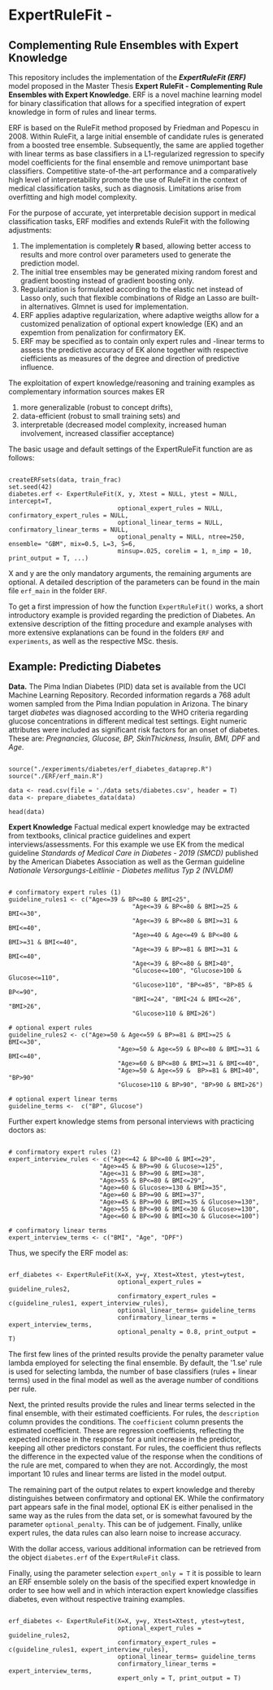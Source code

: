 
# ExpertRuleFit -
## Complementing Rule Ensembles with Expert Knowledge

This repository includes the implementation of the ***ExpertRuleFit (ERF)*** model proposed in the Master Thesis **Expert RuleFit - Complementing Rule Ensembles with Expert Knowledge**. ERF is a novel machine learning model for binary classification that allows for a specified integration of expert knowledge in form of rules and linear terms.

ERF is based on the RuleFit method proposed by Friedman and Popescu in 2008. Within RuleFit, a large initial ensemble of candidate rules is generated from a boosted tree ensemble. Subsequently, the same are applied together with linear terms as base classifiers in a L1-regularized regression to specify model coefficients for the final ensemble and remove unimportant base classifiers. Competitive state-of-the-art performance and a comparatively high level of interpretability promote the use of RuleFit in the context of medical classification tasks, such as diagnosis. Limitations arise from overfitting and high model complexity.

For the purpose of accurate, yet interpretable decision support in medical classification
tasks, ERF modifies and extends RuleFit with the following adjustments:

1) The implementation is completely **R** based, allowing better access to results and more control over parameters used to generate the prediction model.
2) The initial tree ensembles may be generated mixing random forest and gradient boosting instead of gradient boosting only.
2) Regularization is formulated according to the elastic net instead of Lasso only, such that flexible combinations of Ridge an Lasso are built-in alternatives. Glmnet is used for implementation.
3) ERF applies adaptive regularization, where adaptive weigths allow for a customized penalization of optional expert knowledge (EK) and an expemtion from penalization for confirmatory EK.
4) ERF may be specified as to contain only expert rules and -linear terms to assess the predictive accuracy of EK alone together with respective ciefficients as measures of the degree and direction of predictive influence.

The exploitation of expert knowledge/reasoning and training examples as complementary information sources makes ER 

1) more generalizable (robust to concept drifts),
2) data-efficient (robust to small training sets) and
3) interpretable (decreased model complexity, increased human involvement, increased classifier acceptance)

The basic usage and default settings of the ExpertRuleFit function are as follows:

```{r, results = FALSE}

createERFsets(data, train_frac)
set.seed(42)
diabetes.erf <- ExpertRuleFit(X, y, Xtest = NULL, ytest = NULL, intercept=T,
                              optional_expert_rules = NULL, confirmatory_expert_rules = NULL,
                              optional_linear_terms = NULL, confirmatory_linear_terms = NULL,
                              optional_penalty = NULL, ntree=250, ensemble= "GBM", mix=0.5, L=3, S=6,
                              minsup=.025, corelim = 1, n_imp = 10, print_output = T, ...)
```

X and y are the only mandatory arguments, the remaining arguments are optional. A detailed description of the parameters can be found in the main file `erf_main` in the folder `ERF`.

To get a first impression of how the function `ExpertRuleFit()` works, a short introductory example is provided regarding the prediction of Diabetes. An extensive description of the fitting procedure and example analyses with more extensive explanations can be found in the folders `ERF` and `experiments`, as well as the respective MSc. thesis.

## Example: Predicting Diabetes

**Data.** The Pima Indian Diabetes (PID) data set is available from the UCI Machine Learning Repository. Recorded information regards a 768 adult women sampled from the Pima Indian population in Arizona. The binary target *diabetes* was diagnosed according to the WHO criteria regarding glucose
concentrations in different medical test settings. Eight numeric attributes were included as significant risk factors for an onset of
diabetes. These are: *Pregnancies, Glucose, BP, SkinThickness, Insulin, BMI, DPF* and *Age*.

```{r, eval = T, echo = F}

source("./experiments/diabetes/erf_diabetes_dataprep.R")
source("./ERF/erf_main.R")

data <- read.csv(file = './data sets/diabetes.csv', header = T)
data <- prepare_diabetes_data(data) 

head(data)

```

**Expert Knowledge** Factual medical expert knowledge may be extracted from textbooks, 
clinical practice guidelines and expert interviews/assessments. For this example we use EK from the medical guideline *Standards of Medical Care in Diabetes - 2019 (SMCD)* published by the American Diabetes Association as well as the German guideline *Nationale Versorgungs-Leitlinie - Diabetes mellitus Typ 2 (NVLDM)*

```{r, eval = T, echo = F}

# confirmatory expert rules (1)
guideline_rules1 <- c("Age<=39 & BP<=80 & BMI<25",
                                  "Age<=39 & BP<=80 & BMI>=25 & BMI<=30",
                                  "Age<=39 & BP<=80 & BMI>=31 & BMI<=40",         
                                  "Age>=40 & Age<=49 & BP<=80 & BMI>=31 & BMI<=40",
                                  "Age<=39 & BP>=81 & BMI>=31 & BMI<=40",
                                  "Age<=39 & BP<=80 & BMI>40",
                                  "Glucose<=100", "Glucose>100 & Glucose<=110",
                                  "Glucose>110", "BP<=85", "BP>85 & BP<=90", 
                                  "BMI<=24", "BMI<24 & BMI<=26", "BMI>26",
                                  "Glucose>110 & BMI>26")
                                  
# optional expert rules                              
guideline_rules2 <- c("Age>=50 & Age<=59 & BP>=81 & BMI>=25 & BMI<=30",
                              "Age>=50 & Age<=59 & BP<=80 & BMI>=31 & BMI<=40",
                              "Age>=60 & BP<=80 & BMI>=31 & BMI<=40",
                              "Age>=50 & Age<=59 &  BP>=81 & BMI>40", "BP>90"                                         
                              "Glucose>110 & BP>90", "BP>90 & BMI>26")

# optional expert linear terms                            
guideline_terms <-  c("BP", Glucose")

```

Further expert knowledge stems from personal interviews with practicing doctors as:

```{r, eval = T, echo =F}

# confirmatory expert rules (2)
expert_interview_rules <- c("Age<=42 & BP<=80 & BMI<=29",
                         "Age>=45 & BP>=90 & Glucose>=125",
                         "Age<=31 & BP>=90 & BMI>=38",
                         "Age>=55 & BP<=80 & BMI<=29",
                         "Age>=60 & Glucose>=130 & BMI>=35", 
                         "Age>=60 & BP>=90 & BMI>=37",
                         "Age>=45 & BP>=90 & BMI>=35 & Glucose>=130",
                         "Age>=55 & BP<=90 & BMI<=30 & Glucose>=130",
                         "Age<=60 & BP<=90 & BMI<=30 & Glucose<=100")

# confirmatory linear terms
expert_interview_terms <- c("BMI", "Age", "DPF")

```

Thus, we specify the ERF model as:

```{r, eval = T, echo = T}

erf_diabetes <- ExpertRuleFit(X=X, y=y, Xtest=Xtest, ytest=ytest,
                              optional_expert_rules = guideline_rules2, 
                              confirmatory_expert_rules = c(guideline_rules1, expert_interview_rules),  
                              optional_linear_terms= guideline_terms
                              confirmatory_linear_terms = expert_interview_terms,
                              optional_penalty = 0.8, print_output = T)

```

The first few lines of the printed results provide the penalty parameter value lambda employed for selecting the final ensemble. By default, the '1.se' rule is used for selecting lambda, the number of base classifiers (rules + linear terms) used in the final model as well as the average number of conditions per rule.

Next, the printed results provide the rules and linear terms selected in the final ensemble, with their estimated coefficients. For rules, the `description` column provides the conditions. The `coefficient` column presents the estimated coefficient. These are regression coefficients, reflecting the expected increase in the response for a unit increase in the predictor, keeping all other predictors constant. For rules, the coefficient thus reflects the difference in the expected value of the response when the conditions of the rule are met, compared to when they are not. Accordingly, the most important 10 rules and linear terms are listed in the model output.

The remaining part of the output relates to expert knowledge and thereby distinguishes between confirmatory and optional EK. While the confirmatory part appears safe in the final model, optional EK is either penalised in the same way as the rules from the data set, or is somewhat favoured by the parameter `optional_penalty`. This can be of judgement. Finally, unlike expert rules, the data rules can also learn noise to increase accuracy.

With the dollar access, various additional information can be retrieved from the object `diabetes.erf` of the `ExpertRuleFit` class.

Finally, using the parameter selection `expert_only = T` it is possible to learn an ERF ensemble solely on the basis of the specified expert knowledge in order to see how well and in which interaction expert knowledge classifies diabetes, even without respective training examples.

```{r, results = TRUE}

erf_diabetes <- ExpertRuleFit(X=X, y=y, Xtest=Xtest, ytest=ytest,
                              optional_expert_rules = guideline_rules2, 
                              confirmatory_expert_rules = c(guideline_rules1, expert_interview_rules),  
                              optional_linear_terms= guideline_terms
                              confirmatory_linear_terms = expert_interview_terms,
                              expert_only = T, print_output = T)

```

